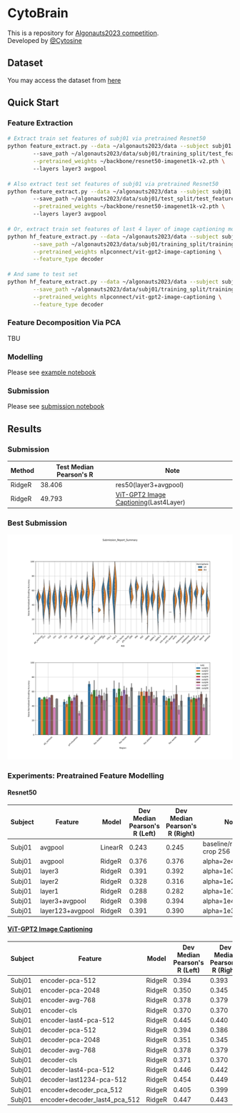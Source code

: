 # CytoBrain

This is a repository for [Algonauts2023 competition](http://algonauts.csail.mit.edu).  
Developed by [@Cytosine](https://github.com/Catosine)

## Dataset

You may access the dataset from [here](https://naturalscenesdataset.org)

## Quick Start

### Feature Extraction

```Bash
# Extract train set features of subj01 via pretrained Resnet50
python feature_extract.py --data ~/algonauts2023/data --subject subj01 --train \ 
        --save_path ~/algonauts2023/data/subj01/training_split/test_features \
        --pretrained_weights ~/backbone/resnet50-imagenet1k-v2.pth \ 
        --layers layer3 avgpool

# Also extract test set features of subj01 via pretrained Resnet50
python feature_extract.py --data ~/algonauts2023/data --subject subj01 \ 
        --save_path ~/algonauts2023/data/subj01/test_split/test_features \
        --pretrained_weights ~/backbone/resnet50-imagenet1k-v2.pth \ 
        --layers layer3 avgpool

# Or, extract train set features of last 4 layer of image captioning model
python hf_feature_extract.py --data ~/algonauts2023/data --subject subj01 --train \
        --save_path ~/algonauts2023/data/subj01/training_split/training_features \
        --pretrained_weights nlpconnect/vit-gpt2-image-captioning \
        --feature_type decoder

# And same to test set
python hf_feature_extract.py --data ~/algonauts2023/data --subject subj01 \
        --save_path ~/algonauts2023/data/subj01/training_split/training_features \
        --pretrained_weights nlpconnect/vit-gpt2-image-captioning \
        --feature_type decoder
```

### Feature Decomposition Via PCA

TBU

### Modelling

Please see [example notebook](example.ipynb)

### Submission

Please see [submission notebook](submission.ipynb)

## Results

### Submission

| Method | Test Median Pearson's R | Note                  |  
| ------ | ----------------------- | --------------------- |  
| RidgeR | 38.406                  | res50(layer3+avgpool) |
| RidgeR | 49.793                  | [ViT-GPT2 Image Captioning](https://huggingface.co/nlpconnect/vit-gpt2-image-captioning)(Last4Layer) |  

### Best Submission

![fig](./img/Submission_Report_Summary.svg)

### Experiments: Preatrained Feature Modelling

#### Resnet50

| Subject | Feature          | Model   | Dev Median Pearson's R (Left) | Dev Median Pearson's R (Right) | Note                     |  
| ------- | ---------------- | ------- | ----------------------------- | ------------------------------ | ------------------------ |  
| Subj01  | avgpool          | LinearR | 0.243                         | 0.245                          | baseline/random crop 256 |  
| Subj01  | avgpool          | RidgeR  | 0.376                         | 0.376                          | alpha=2e4                |  
| Subj01  | layer3           | RidgeR  | 0.391                         | 0.392                          | alpha=1e3/avgpool        |  
| Subj01  | layer2           | RidgeR  | 0.328                         | 0.316                          | alpha=1e2/avgpool        |  
| Subj01  | layer1           | RidgeR  | 0.288                         | 0.282                          | alpha=1e1/avgpool        |  
| Subj01  | layer3+avgpool   | RidgeR  | 0.398                         | 0.394                          | alpha=1e4                |  
| Subj01  | layer123+avgpool | RidgeR  | 0.391                         | 0.390                          | alpha=1e3                |  q

#### [ViT-GPT2 Image Captioning](https://huggingface.co/nlpconnect/vit-gpt2-image-captioning)

| Subject | Feature                       | Model   | Dev Median Pearson's R (Left) | Dev Median Pearson's R (Right) | Note      |  
| ------  | ----------------------------- | ------- | ----------------------------- | ------------------------------ | --------- |  
| Subj01  | encoder-pca-512               | RidgeR  | 0.394                         | 0.393                          | alpha=1   |
| Subj01  | encoder-pca-2048              | RidgeR  | 0.350                         | 0.345                          | alpha=1e4 |
| Subj01  | encoder-avg-768               | RidgeR  | 0.378                         | 0.379                          | alpha=1e4 |
| Subj01  | encoder-cls                   | RidgeR  | 0.370                         | 0.370                          | alpha=1e4 |
| Subj01  | encoder-last4-pca-512         | RidgeR  | 0.445                         | 0.440                          | alpha=2e3 |
| Subj01  | decoder-pca-512               | RidgeR  | 0.394                         | 0.386                          | alpha=5e3 |
| Subj01  | decoder-pca-2048              | RidgeR  | 0.351                         | 0.345                          | alpha=2e4 |
| Subj01  | decoder-avg-768               | RidgeR  | 0.378                         | 0.379                          | alpha=1e4 |
| Subj01  | decoder-cls                   | RidgeR  | 0.371                         | 0.370                          | alpha=1e4 |
| Subj01  | decoder-last4-pca-512         | RidgeR  | 0.446                         | 0.442                          | alpha=2e3 |
| Subj01  | decoder-last1234-pca-512      | RidgeR  | 0.454                         | 0.449                          | alpha=5e5 |
| Subj01  | encoder+decoder_pca_512       | RidgeR  | 0.405                         | 0.399                          | alpha=1e6 |
| Subj01  | encoder+decoder_last4_pca_512 | RidgeR  | 0.447                         | 0.443                          | alpha=1e4 |
